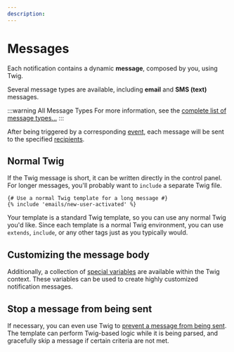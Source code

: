 ```yaml
---
description:
---
```


# Messages

Each notification contains a dynamic **message**, composed by you, using Twig.

Several message types are available, including **email** and **SMS (text)** messages.

:::warning All Message Types
For more information, see the [complete list of message types...](/messages/types/)
:::

After being triggered by a corresponding [event](/events/), each message will be sent to the specified [recipients](/recipients/).

## Normal Twig

If the Twig message is short, it can be written directly in the control panel. For longer messages, you'll probably want to `include` a separate Twig file.

```twig
{# Use a normal Twig template for a long message #}
{% include 'emails/new-user-activated' %}
```

Your template is a standard Twig template, so you can use any normal Twig you'd like. Since each template is a normal Twig environment, you can use `extends`, `include`, or any other tags just as you typically would.

## Customizing the message body

Additionally, a collection of [special variables](/messages/variables) are available within the Twig context. These variables can be used to create highly customized notification messages.

## Stop a message from being sent

If necessary, you can even use Twig to [prevent a message from being sent](/messages/skip). The template can perform Twig-based logic while it is being parsed, and gracefully skip a message if certain criteria are not met.
